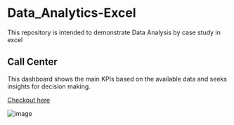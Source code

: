 # Data_Analytics-Excel
This repository is intended to demonstrate Data Analysis by case study in excel
 
## Call Center
This dashboard shows the main KPIs based on the available data and seeks insights for decision making.

[Checkout here](Call%20Center%20case/)

![image](https://github.com/user-attachments/assets/c113277e-b2fd-4666-ac62-10c78bd90fdd)